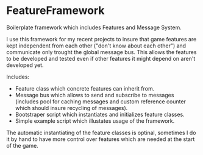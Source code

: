 # FeatureFramework
Boilerplate framework which includes Features and Message System.

I use this framework for my recent projects to insure that game features are kept independent from each other ("don't know about each other") and communicate only trought the global message bus. This allows the features to be developed and tested even if other features it might depend on aren't developed yet.

Includes:
 - Feature class which concrete features can inherit from.
 - Message bus which allows to send and subscribe to messages (includes pool for caching messages and custom reference counter which should insure recycling of messages).
 - Bootstraper script which instantiates and initializes feature classes.
 - Simple example script which illustates usage of the framework.

The automatic instantiating of the feature classes is optinal, sometimes I do it by hand to have more control over features which are needed at the start of the game. 
